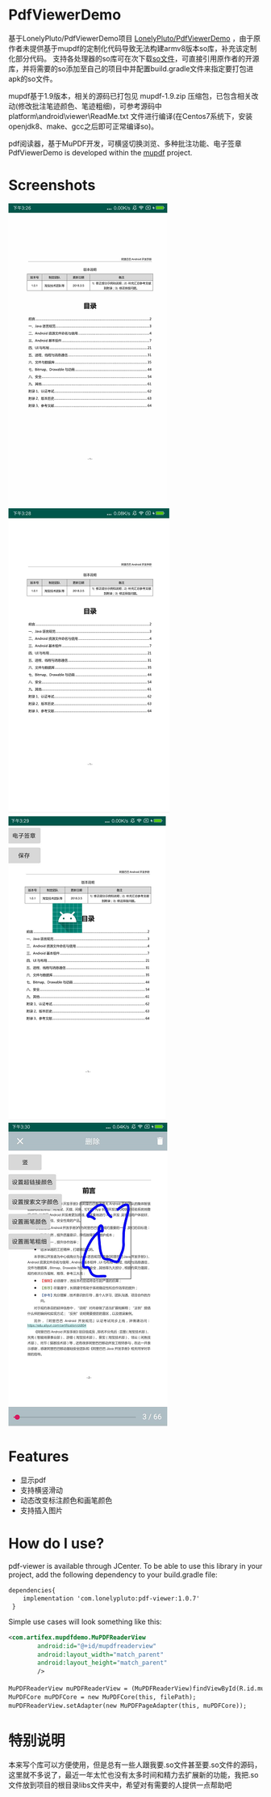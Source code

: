 # PdfViewerDemo
基于LonelyPluto/PdfViewerDemo项目 [LonelyPluto/PdfViewerDemo](https://github.com/LonelyPluto/PdfViewerDemo) ，由于原作者未提供基于mupdf的定制化代码导致无法构建armv8版本so库，补充该定制化部分代码。
支持各处理器的so库可在次下载[so文件](https://github.com/liumeng1201/PdfViewerDemo/tree/master/app/src/main/jniLibs)，可直接引用原作者的开源库，并将需要的so添加至自己的项目中并配置build.gradle文件来指定要打包进apk的so文件。

mupdf基于1.9版本，相关的源码已打包见 mupdf-1.9.zip 压缩包，已包含相关改动(修改批注笔迹颜色、笔迹粗细)，可参考源码中 platform\android\viewer\ReadMe.txt 文件进行编译(在Centos7系统下，安装openjdk8、make、gcc之后即可正常编译so)。

pdf阅读器，基于MuPDF开发，可横竖切换浏览、多种批注功能、电子签章\
PdfViewerDemo is developed within the [mupdf](https://mupdf.com/downloads/) project.
# Screenshots
![.gif预览](screenshot/pdfview.gif)        ![预览图1](screenshot/s1.png)\
![预览图2](screenshot/s2.png)          ![预览图3](screenshot/s3.png)

# Features
* 显示pdf
* 支持横竖滑动
* 动态改变标注颜色和画笔颜色
* 支持插入图片
# How do I use?
pdf-viewer is available through JCenter. To be able to use this library in your project, add the following dependency to your build.gradle file:
~~~ 
dependencies{
	implementation 'com.lonelypluto:pdf-viewer:1.0.7'
 }
 ~~~
 Simple use cases will look something like this:
 
~~~xml
<com.artifex.mupdfdemo.MuPDFReaderView
        android:id="@+id/mupdfreaderview"
        android:layout_width="match_parent"
        android:layout_height="match_parent"
        />

MuPDFReaderView muPDFReaderView = (MuPDFReaderView)findViewById(R.id.mupdfreaderview);
MuPDFCore muPDFCore = new MuPDFCore(this, filePath);
muPDFReaderView.setAdapter(new MuPDFPageAdapter(this, muPDFCore));
~~~
# 特别说明
本来写个库可以方便使用，但是总有一些人跟我要.so文件甚至要.so文件的源码，这里就不多说了，最近一年太忙也没有太多时间和精力去扩展新的功能，我把.so文件放到项目的根目录libs文件夹中，希望对有需要的人提供一点帮助吧

